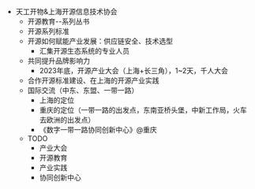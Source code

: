 - 天工开物&上海开源信息技术协会
	- 开源教育--系列丛书
	- 开源系列标准
	- 开源如何赋能产业发展：供应链安全、技术选型
		- 汇集开源生态系统的专业人员
	- 共同提升品牌影响力
		- 2023年底，开源产业大会（上海+长三角），1~2天，千人大会
	- 合作开源标准建设、在上海的开源产业实践
	- 国际交流（中东、东盟、一带一路）
		- 上海的定位
		- 重庆的定位（一带一路的出发点，东南亚桥头堡，中新工作局，火车去欧洲的出发点）
		- 《数字一带一路协同创新中心》@重庆
	- TODO
		- 产业大会
		- 开源教育
		- 产业实践
		- 协同创新中心